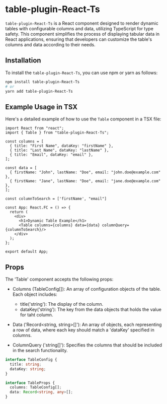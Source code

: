 # table-plugin-React-Ts

`table-plugin-React-Ts` is a React component designed to render dynamic tables with configurable columns and data, utilizing TypeScript for type safety. This component simplifies the process of displaying tabular data in React applications, ensuring that developers can customize the table's columns and data according to their needs.

## Installation

To install the `table-plugin-React-Ts`, you can use npm or yarn as follows:

```bash
npm install table-plugin-React-Ts
# or
yarn add table-plugin-React-Ts
```

## Example Usage in TSX

Here's a detailed example of how to use the `Table` component in a TSX file:

```tsx
import React from "react";
import { Table } from "table-plugin-React-Ts";

const columns = [
  { title: "First Name", dataKey: "firstName" },
  { title: "Last Name", dataKey: "lastName" },
  { title: "Email", dataKey: "email" },
];

const data = [
  { firstName: "John", lastName: "Doe", email: "john.doe@example.com" },
  { firstName: "Jane", lastName: "Doe", email: "jane.doe@example.com" },
];

const columnToSearch = ['firstName', "email"]

const App: React.FC = () => {
  return (
    <div>
      <h1>Dynamic Table Example</h1>
      <Table columns={columns} data={data} columnQuery={columnToSearch}/>
    </div>
  );
};

export default App;
```

## Props

The 'Table' component accepts the following props:

- Columns (TableConfig[]): An array of configuration objects of the table. Each object includes:
  &nbsp;

  - title('string'): The display of the column.
  - dataKey('string'): The key from the data objects that holds the value for taht column.
    &nbsp;

- Data ('Record<string, string>[]'): An array of objects, each representing a row of data, where each key should match a 'dataKey' specified in columns.
 &nbsp;

- ColumnQuery ('string[]'):  Specifies the columns that should be included in the search functionality.


```ts
interface TableConfig {
  title: string;
  dataKey: string;
}

interface TableProps {
  columns: TableConfig[];
  data: Record<string, any>[];
}
```
